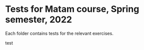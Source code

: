# Tests for Matam course, Spring semester, 2022
Each folder contains tests for the relevant exercises.

test
